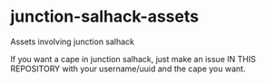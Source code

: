# junction-salhack-assets
Assets involving junction salhack

If you want a cape in junction salhack, just make an issue IN THIS REPOSITORY with your username/uuid and the cape you want.
